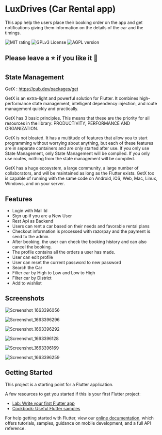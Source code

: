 
# LuxDrives (Car Rental app)

This app help the users place their
booking order on the app and get
notifications giving them information on
the details of the car and the timings.


  
![MIT rating](https://img.shields.io/amo/rating/re?label=rating&style=plastic)
![GPLv3 License](https://img.shields.io/badge/License-GPL%20v3-yellow.svg)
![AGPL version](https://img.shields.io/amo/v/v?label=version&style=plastic)


## Please leave a ⭐ if you like it 💜





## State Management

GetX : https://pub.dev/packages/get

GetX is an extra-light and powerful solution for Flutter. It combines high-performance state management, intelligent dependency injection, and route management quickly and practically.

GetX has 3 basic principles. This means that these are the priority for all resources in the library: PRODUCTIVITY, PERFORMANCE AND ORGANIZATION.

GetX is not bloated. It has a multitude of features that allow you to start programming without worrying about anything, but each of these features are in separate containers and are only started after use. If you only use State Management, only State Management will be compiled. If you only use routes, nothing from the state management will be compiled.

GetX has a huge ecosystem, a large community, a large number of collaborators, and will be maintained as long as the Flutter exists. GetX too is capable of running with the same code on Android, iOS, Web, Mac, Linux, Windows, and on your server.



## Features

- Login with Mail Id
- Sign up if you are a New User
- Rest Api as Backend
- Users can rent a car based on their needs and favorable rental plans
- Checkout information is processed with razorpay and the payment is send to the admin.
- After booking, the user can check the booking history and can also cancel the booking.
- The profile contains all the orders a user has made.
- User can edit profile
- User can reset the current password to new password
- Search the Car
- Filter car by High to Low and Low to High
- Filter car by District
- Add to wishlist

## Screenshots

![Screenshot_1663396056](https://user-images.githubusercontent.com/103373908/190844041-abd60ce3-5824-465f-865b-f1e0de5a26ae.png)

![Screenshot_1663396296](https://user-images.githubusercontent.com/103373908/190844046-4ae60f01-a93e-45d6-b21c-e52cd9437a8f.png)

![Screenshot_1663396292](https://user-images.githubusercontent.com/103373908/190844048-49342ea7-b5fe-4320-8ea7-08ddce9d4aef.png)

![Screenshot_1663396128](https://user-images.githubusercontent.com/103373908/190844058-b81bd148-e96e-4165-8f7f-a61eeedd4dcb.png)

![Screenshot_1663396169](https://user-images.githubusercontent.com/103373908/190844070-37965bfd-36ba-4c16-a668-9ed4a0035388.png)

![Screenshot_1663396259](https://user-images.githubusercontent.com/103373908/190844087-28c63183-426b-45ed-afbc-a8179ca3eb9f.png)

## Getting Started

This project is a starting point for a Flutter application.

A few resources to get you started if this is your first Flutter project:

- [Lab: Write your first Flutter app](https://flutter.dev/docs/get-started/codelab)
- [Cookbook: Useful Flutter samples](https://flutter.dev/docs/cookbook)

For help getting started with Flutter, view our
[online documentation](https://flutter.dev/docs), which offers tutorials,
samples, guidance on mobile development, and a full API reference.

